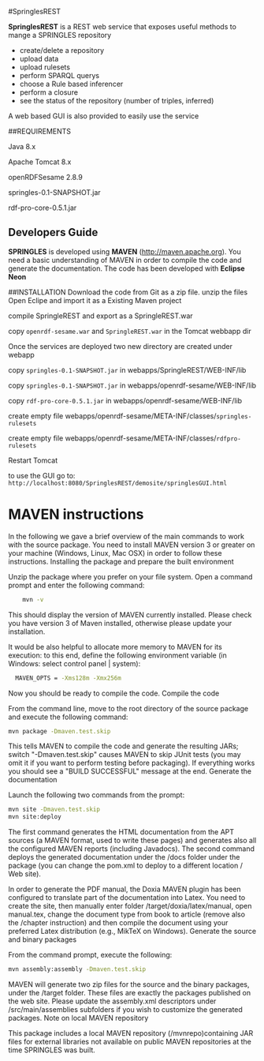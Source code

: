 

#SpringlesREST

**SpringlesREST** is a REST web service that exposes useful methods to mange a SPRINGLES repository

* create/delete a repository
* upload data
* upload rulesets
* perform SPARQL querys
* choose a Rule based inferencer
* perform a closure
* see the status of the repository (number of triples, inferred)

A web based GUI is also provided to easily use the service



##REQUIREMENTS

Java 8.x

Apache Tomcat 8.x

openRDFSesame 2.8.9

springles-0.1-SNAPSHOT.jar

rdf-pro-core-0.5.1.jar

## Developers Guide

**SPRINGLES** is developed using **MAVEN** (http://maven.apache.org). You need a basic understanding of MAVEN in order to compile the code and generate the documentation.
The code has been developed with **Eclipse Neon**

##INSTALLATION
Download the code from Git as a zip file.
unzip the files
Open Eclipe and import it as a Existing Maven project

compile SpringleREST and export as a SpringleREST.war

copy `openrdf-sesame.war` and `SpringleREST.war` in the Tomcat webbapp dir

Once the services are deployed two new directory are created under webapp

copy `springles-0.1-SNAPSHOT.jar` in webapps/SpringleREST/WEB-INF/lib

copy `springles-0.1-SNAPSHOT.jar` in webapps/openrdf-sesame/WEB-INF/lib

copy `rdf-pro-core-0.5.1.jar` in webapps/openrdf-sesame/WEB-INF/lib

create empty file webapps/openrdf-sesame/META-INF/classes/`springles-rulesets` 

create empty file webapps/openrdf-sesame/META-INF/classes/`rdfpro-rulesets` 

Restart Tomcat

to use the GUI go to:
`http://localhost:8080/SpringlesREST/demosite/springlesGUI.html`



# MAVEN instructions


In the following we gave a brief overview of the main commands to work with the source package. You need to install MAVEN version 3 or greater on your machine (Windows, Linux, Mac OSX) in order to follow these instructions.
Installing the package and prepare the built environment

Unzip the package where you prefer on your file system. Open a command prompt and enter the following command:
```sh
    mvn -v
```
This should display the version of MAVEN currently installed. Please check you have version 3 of Maven installed, otherwise please update your installation.

It would be also helpful to allocate more memory to MAVEN for its execution: to this end, define the following environment variable (in Windows: select control panel | system):
```sh
  MAVEN_OPTS = -Xms128m -Xmx256m
```
Now you should be ready to compile the code.
Compile the code

From the command line, move to the root directory of the source package and execute the following command:
```sh
mvn package -Dmaven.test.skip
```
This tells MAVEN to compile the code and generate the resulting JARs; switch "-Dmaven.test.skip" causes MAVEN to skip JUnit tests (you may omit it if you want to perform testing before packaging). If everything works you should see a "BUILD SUCCESSFUL" message at the end.
Generate the documentation

Launch the following two commands from the prompt:

```sh
mvn site -Dmaven.test.skip
mvn site:deploy
```

The first command generates the HTML documentation from the APT sources (a MAVEN format, used to write these pages) and generates also all the configured MAVEN reports (including Javadocs). The second command deploys the generated documentation under the /docs folder under the package (you can change the pom.xml to deploy to a different location / Web site).

In order to generate the PDF manual, the Doxia MAVEN plugin has been configured to translate part of the documentation into Latex. You need to create the site, then manually enter folder /target/doxia/latex/manual, open manual.tex, change the document type from book to article (remove also the /chapter instruction) and then compile the document using your preferred Latex distribution (e.g., MikTeX on Windows).
Generate the source and binary packages

From the command prompt, execute the following:
```sh
mvn assembly:assembly -Dmaven.test.skip
```

MAVEN will generate two zip files for the source and the binary packages, under the /target folder. These files are exactly the packages published on the web site. Please update the assembly.xml descriptors under /src/main/assemblies subfolders if you wish to customize the generated packages.
Note on local MAVEN repository

This package includes a local MAVEN repository (/mvnrepo)containing JAR files for external libraries not available on public MAVEN repositories at the time SPRINGLES was built.
